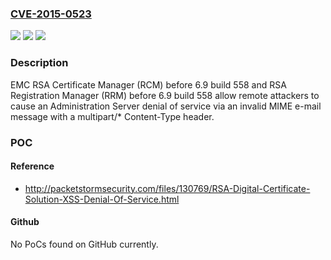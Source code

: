 ### [CVE-2015-0523](https://cve.mitre.org/cgi-bin/cvename.cgi?name=CVE-2015-0523)
![](https://img.shields.io/static/v1?label=Product&message=n%2Fa&color=blue)
![](https://img.shields.io/static/v1?label=Version&message=n%2Fa&color=blue)
![](https://img.shields.io/static/v1?label=Vulnerability&message=n%2Fa&color=brighgreen)

### Description

EMC RSA Certificate Manager (RCM) before 6.9 build 558 and RSA Registration Manager (RRM) before 6.9 build 558 allow remote attackers to cause an Administration Server denial of service via an invalid MIME e-mail message with a multipart/* Content-Type header.

### POC

#### Reference
- http://packetstormsecurity.com/files/130769/RSA-Digital-Certificate-Solution-XSS-Denial-Of-Service.html

#### Github
No PoCs found on GitHub currently.

